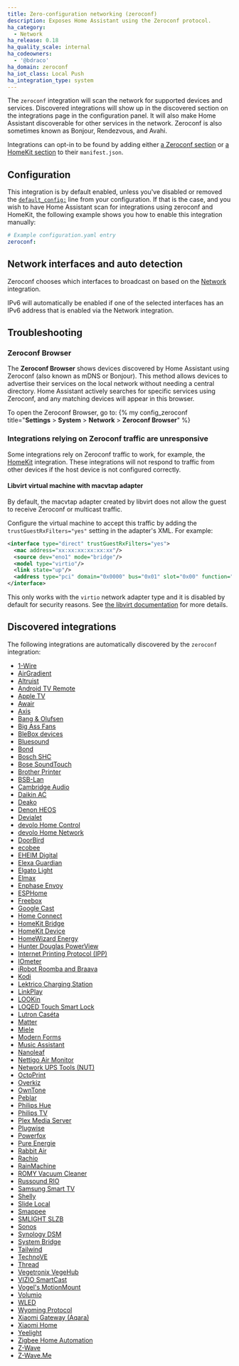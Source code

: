 ```yaml
---
title: Zero-configuration networking (zeroconf)
description: Exposes Home Assistant using the Zeroconf protocol.
ha_category:
  - Network
ha_release: 0.18
ha_quality_scale: internal
ha_codeowners:
  - '@bdraco'
ha_domain: zeroconf
ha_iot_class: Local Push
ha_integration_type: system
---
```


The `zeroconf` integration will scan the network for supported devices and services. Discovered integrations will show up in the discovered section on the integrations page in the configuration panel. It will also make Home Assistant discoverable for other services in the network. Zeroconf is also sometimes known as Bonjour, Rendezvous, and Avahi.

Integrations can opt-in to be found by adding either [a Zeroconf section](https://developers.home-assistant.io/docs/creating_integration_manifest/#zeroconf) or [a HomeKit section](https://developers.home-assistant.io/docs/creating_integration_manifest/#homekit) to their `manifest.json`.

## Configuration

This integration is by default enabled, unless you've disabled or removed the [`default_config:`](/integrations/default_config/) line from your configuration. If that is the case, and you wish to have Home Assistant scan for integrations using zeroconf and HomeKit, the following example shows you how to enable this integration manually:

```yaml
# Example configuration.yaml entry
zeroconf:
```

## Network interfaces and auto detection

Zeroconf chooses which interfaces to broadcast on based on the [Network](/integrations/network/) integration.

IPv6 will automatically be enabled if one of the selected interfaces has an IPv6 address that is enabled via the Network integration.

## Troubleshooting

### Zeroconf Browser

The **Zeroconf Browser** shows devices discovered by Home Assistant using Zeroconf (also known as mDNS or Bonjour). This method allows devices to advertise their services on the local network without needing a central directory. Home Assistant actively searches for specific services using Zeroconf, and any matching devices will appear in this browser.

To open the Zeroconf Browser, go to:
{% my config_zeroconf title="**Settings** > **System** > **Network** > **Zeroconf Browser**" %}

### Integrations relying on Zeroconf traffic are unresponsive

Some integrations rely on Zeroconf traffic to work, for example, the [HomeKit](/integrations/homekit/) integration.
These integrations will not respond to traffic from other devices if the host device is not configured correctly.

#### Libvirt virtual machine with macvtap adapter

By default, the macvtap adapter created by libvirt does not allow the guest to receive Zeroconf or multicast traffic.

Configure the virtual machine to accept this traffic by adding the `trustGuestRxFilters="yes"` setting in the adapter's XML. For example:

```xml
<interface type="direct" trustGuestRxFilters="yes">
  <mac address="xx:xx:xx:xx:xx:xx"/>
  <source dev="eno1" mode="bridge"/>
  <model type="virtio"/>
  <link state="up"/>
  <address type="pci" domain="0x0000" bus="0x01" slot="0x00" function="0x0"/>
</interface>
```

This only works with the `virtio` network adapter type and it is disabled by default for security reasons. See [the libvirt documentation](https://libvirt.org/formatdomain.html#elementsNICS) for more details.

## Discovered integrations

The following integrations are automatically discovered by the `zeroconf` integration:

 - [1-Wire](/integrations/onewire/)
 - [AirGradient](/integrations/airgradient/)
 - [Altruist](/integrations/altruist/)
 - [Android TV Remote](/integrations/androidtv_remote/)
 - [Apple TV](/integrations/apple_tv/)
 - [Awair](/integrations/awair/)
 - [Axis](/integrations/axis/)
 - [Bang & Olufsen](/integrations/bang_olufsen/)
 - [Big Ass Fans](/integrations/baf/)
 - [BleBox devices](/integrations/blebox/)
 - [Bluesound](/integrations/bluesound/)
 - [Bond](/integrations/bond/)
 - [Bosch SHC](/integrations/bosch_shc/)
 - [Bose SoundTouch](/integrations/soundtouch/)
 - [Brother Printer](/integrations/brother/)
 - [BSB-Lan](/integrations/bsblan/)
 - [Cambridge Audio](/integrations/cambridge_audio/)
 - [Daikin AC](/integrations/daikin/)
 - [Deako](/integrations/deako/)
 - [Denon HEOS](/integrations/heos/)
 - [Devialet](/integrations/devialet/)
 - [devolo Home Control](/integrations/devolo_home_control/)
 - [devolo Home Network](/integrations/devolo_home_network/)
 - [DoorBird](/integrations/doorbird/)
 - [ecobee](/integrations/ecobee/)
 - [EHEIM Digital](/integrations/eheimdigital/)
 - [Elexa Guardian](/integrations/guardian/)
 - [Elgato Light](/integrations/elgato/)
 - [Elmax](/integrations/elmax/)
 - [Enphase Envoy](/integrations/enphase_envoy/)
 - [ESPHome](/integrations/esphome/)
 - [Freebox](/integrations/freebox/)
 - [Google Cast](/integrations/cast/)
 - [Home Connect](/integrations/home_connect/)
 - [HomeKit Bridge](/integrations/homekit/)
 - [HomeKit Device](/integrations/homekit_controller/)
 - [HomeWizard Energy](/integrations/homewizard/)
 - [Hunter Douglas PowerView](/integrations/hunterdouglas_powerview/)
 - [Internet Printing Protocol (IPP)](/integrations/ipp/)
 - [IOmeter](/integrations/iometer/)
 - [iRobot Roomba and Braava](/integrations/roomba/)
 - [Kodi](/integrations/kodi/)
 - [Lektrico Charging Station](/integrations/lektrico/)
 - [LinkPlay](/integrations/linkplay/)
 - [LOOKin](/integrations/lookin/)
 - [LOQED Touch Smart Lock](/integrations/loqed/)
 - [Lutron Caséta](/integrations/lutron_caseta/)
 - [Matter](/integrations/matter/)
 - [Miele](/integrations/miele/)
 - [Modern Forms](/integrations/modern_forms/)
 - [Music Assistant](/integrations/music_assistant/)
 - [Nanoleaf](/integrations/nanoleaf/)
 - [Nettigo Air Monitor](/integrations/nam/)
 - [Network UPS Tools (NUT)](/integrations/nut/)
 - [OctoPrint](/integrations/octoprint/)
 - [Overkiz](/integrations/overkiz/)
 - [OwnTone](/integrations/forked_daapd/)
 - [Peblar](/integrations/peblar/)
 - [Philips Hue](/integrations/hue/)
 - [Philips TV](/integrations/philips_js/)
 - [Plex Media Server](/integrations/plex/)
 - [Plugwise](/integrations/plugwise/)
 - [Powerfox](/integrations/powerfox/)
 - [Pure Energie](/integrations/pure_energie/)
 - [Rabbit Air](/integrations/rabbitair/)
 - [Rachio](/integrations/rachio/)
 - [RainMachine](/integrations/rainmachine/)
 - [ROMY Vacuum Cleaner](/integrations/romy/)
 - [Russound RIO](/integrations/russound_rio/)
 - [Samsung Smart TV](/integrations/samsungtv/)
 - [Shelly](/integrations/shelly/)
 - [Slide Local](/integrations/slide_local/)
 - [Smappee](/integrations/smappee/)
 - [SMLIGHT SLZB](/integrations/smlight/)
 - [Sonos](/integrations/sonos/)
 - [Synology DSM](/integrations/synology_dsm/)
 - [System Bridge](/integrations/system_bridge/)
 - [Tailwind](/integrations/tailwind/)
 - [TechnoVE](/integrations/technove/)
 - [Thread](/integrations/thread/)
 - [Vegetronix VegeHub](/integrations/vegehub/)
 - [VIZIO SmartCast](/integrations/vizio/)
 - [Vogel's MotionMount](/integrations/motionmount/)
 - [Volumio](/integrations/volumio/)
 - [WLED](/integrations/wled/)
 - [Wyoming Protocol](/integrations/wyoming/)
 - [Xiaomi Gateway (Aqara)](/integrations/xiaomi_aqara/)
 - [Xiaomi Home](/integrations/xiaomi_miio/)
 - [Yeelight](/integrations/yeelight/)
 - [Zigbee Home Automation](/integrations/zha/)
 - [Z-Wave](/integrations/zwave_js/)
 - [Z-Wave.Me](/integrations/zwave_me/)
